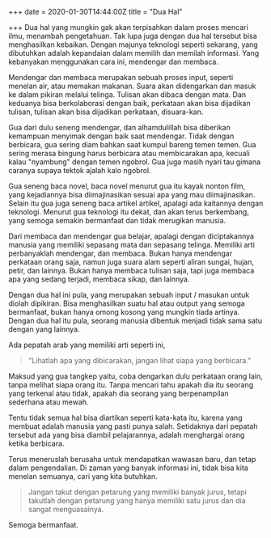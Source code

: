 +++
date = 2020-01-30T14:44:00Z
title = "Dua Hal"

+++
Dua hal yang mungkin gak akan terpisahkan dalam proses mencari ilmu, menambah pengetahuan. Tak lupa juga dengan dua hal tersebut bisa menghasilkan kebaikan. Dengan majunya teknologi seperti sekarang, yang dibutuhkan adalah kepandaian dalam memilih dan memilah informasi. Yang kebanyakan menggunakan cara ini, mendengar dan membaca.

Mendengar dan membaca merupakan sebuah proses input, seperti menelan air, atau memakan makanan. Suara akan didengarkan dan masuk ke dalam pikiran melalui telinga. Tulisan akan dibaca dengan mata. Dan keduanya bisa berkolaborasi dengan baik, perkataan akan bisa dijadikan tulisan, tulisan akan bisa dijadikan perkataan, disuara-kan.

Gua dari dulu seneng mendengar, dan alhamdulillah bisa diberikan kemampuan menyimak dengan baik saat mendengar. Tidak dengan berbicara, gua sering diam bahkan saat kumpul bareng temen temen. Gua sering merasa bingung harus berbicara atau membicarakan apa, kecuali kalau "nyambung" dengan temen ngobrol. Gua juga masih nyari tau gimana caranya supaya tektok ajalah kalo ngobrol.

Gua seneng baca novel, baca novel menurut gua itu kayak nonton film, yang kejadiannya bisa diimajinasikan sesuai apa yang mau diimajinasikan. Selain itu gua juga seneng baca artikel artikel, apalagi ada kaitannya dengan teknologi. Menurut gua teknologi itu dekat, dan akan terus berkembang, yang semoga semakin bermanfaat dan tidak merugikan manusia.

Dari membaca dan mendengar gua belajar, apalagi dengan diciptakannya manusia yang memiliki sepasang mata dan sepasang telinga. Memiliki arti perbanyaklah mendengar, dan membaca. Bukan hanya mendengar perkataan orang saja, namun juga suara alam seperti aliran sungai, hujan, petir, dan lainnya. Bukan hanya membaca tulisan saja, tapi juga membaca apa yang sedang terjadi, membaca sikap, dan lainnya.

Dengan dua hal ini pula, yang merupakan sebuah input / masukan untuk diolah dipikiran. Bisa menghasilkan suatu hal atau output yang semoga bermanfaat, bukan hanya omong kosong yang mungkin tiada artinya. Dengan dua hal itu pula, seorang manusia dibentuk menjadi tidak sama satu dengan yang lainnya.

Ada pepatah arab yang memiliki arti seperti ini, 

> "Lihatlah apa yang dibicarakan, jangan lihat siapa yang berbicara."

Maksud yang gua tangkep yaitu, coba dengarkan dulu perkataan orang lain, tanpa melihat siapa orang itu. Tanpa mencari tahu apakah dia itu seorang yang terkenal atau tidak, apakah dia seorang yang berpenampilan sederhana atau mewah.

Tentu tidak semua hal bisa diartikan seperti kata-kata itu, karena yang membuat adalah manusia yang pasti punya salah. Setidaknya dari pepatah tersebut ada yang bisa diambil pelajarannya, adalah menghargai orang ketika berbicara.

Terus meneruslah berusaha untuk mendapatkan wawasan baru, dan tetap dalam pengendalian. Di zaman yang banyak informasi ini, tidak bisa kita menelan semuanya, cari yang kita butuhkan.

> Jangan takut dengan petarung yang memiliki banyak jurus, tetapi takutlah dengan petarung yang hanya memiliki satu jurus dan dia sangat menguasainya.

Semoga bermanfaat.